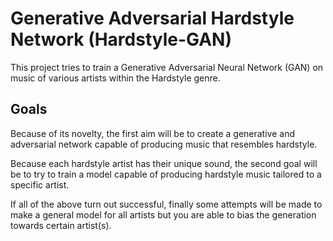 # Generative Adversarial Hardstyle Network (Hardstyle-GAN)

This project tries to train a Generative Adversarial Neural Network (GAN) on music of various artists within the Hardstyle genre. 

## Goals
Because of its novelty, the first aim will be to create a generative and adversarial network capable of producing music that resembles hardstyle.

Because each hardstyle artist has their unique sound, the second goal will be to try to train a model capable of producing hardstyle music tailored to a specific artist.

If all of the above turn out successful, finally some attempts will be made to make a general model for all artists but you are able to bias the generation towards certain artist(s).